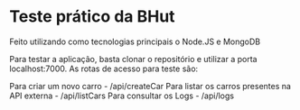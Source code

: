 # Teste prático da BHut 

Feito utilizando como tecnologias principais o Node.JS e MongoDB

Para testar a aplicação, basta clonar o repositório e utilizar a porta localhost:7000.
As rotas de acesso para teste são:

Para criar um novo carro - /api/createCar 
Para listar os carros presentes na API externa - /api/listCars
Para consultar os Logs - /api/logs
